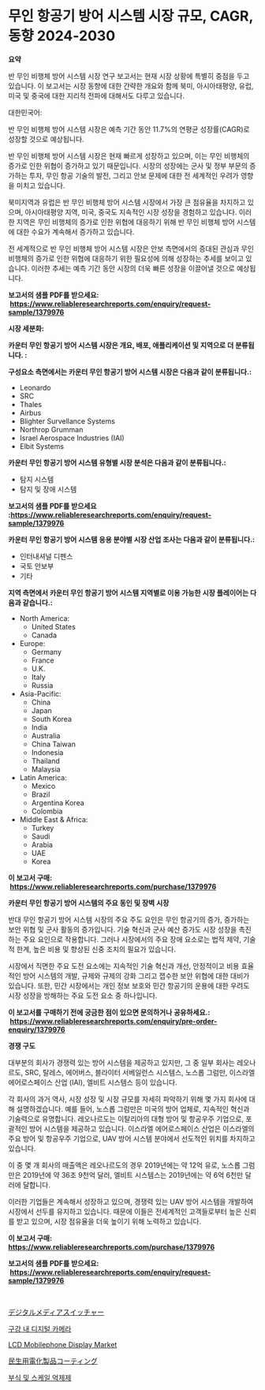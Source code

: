 <p><h1>무인 항공기 방어 시스템 시장 규모, CAGR, 동향 2024-2030</h1></p><p><strong>요약</strong></p>
<p><p>반 무인 비행체 방어 시스템 시장 연구 보고서는 현재 시장 상황에 특별히 중점을 두고 있습니다. 이 보고서는 시장 동향에 대한 간략한 개요와 함께 북미, 아시아태평양, 유럽, 미국 및 중국에 대한 지리적 전파에 대해서도 다루고 있습니다.</p><p>대한민국어:</p><p>반 무인 비행체 방어 시스템 시장은 예측 기간 동안 11.7%의 연평균 성장률(CAGR)로 성장할 것으로 예상됩니다.</p><p>반 무인 비행체 방어 시스템 시장은 현재 빠르게 성장하고 있으며, 이는 무인 비행체의 증가로 인한 위협이 증가하고 있기 때문입니다. 시장의 성장에는 군사 및 정부 부문의 증가하는 투자, 무인 항공 기술의 발전, 그리고 안보 문제에 대한 전 세계적인 우려가 영향을 미치고 있습니다.</p><p>북미지역과 유럽은 반 무인 비행체 방어 시스템 시장에서 가장 큰 점유율을 차지하고 있으며, 아시아태평양 지역, 미국, 중국도 지속적인 시장 성장을 경험하고 있습니다. 이러한 지역은 무인 비행체의 증가로 인한 위협에 대응하기 위해 반 무인 비행체 방어 시스템에 대한 수요가 계속해서 증가하고 있습니다.</p><p>전 세계적으로 반 무인 비행체 방어 시스템 시장은 안보 측면에서의 증대된 관심과 무인 비행체의 증가로 인한 위협에 대응하기 위한 필요성에 의해 성장하는 추세를 보이고 있습니다. 이러한 추세는 예측 기간 동안 시장의 더욱 빠른 성장을 이끌어낼 것으로 예상됩니다.</p></p>
<p><strong>보고서의 샘플 PDF를 받으세요: &nbsp;<a href="https://www.reliableresearchreports.com/enquiry/request-sample/1379976">https://www.reliableresearchreports.com/enquiry/request-sample/1379976</a></strong></p>
<p><strong>시장 세분화:</strong></p>
<p><strong> 카운터 무인 항공기 방어 시스템 시장은 개요, 배포, 애플리케이션 및 지역으로 더 분류됩니다. :</strong></p>
<p><strong>구성요소 측면에서는 카운터 무인 항공기 방어 시스템 시장은 다음과 같이 분류됩니다.:</strong></p>
<p><ul><li>Leonardo</li><li>SRC</li><li>Thales</li><li>Airbus</li><li>Blighter Survellance Systems</li><li>Northrop Grumman</li><li>Israel Aerospace Industries (IAI)</li><li>Elbit Systems</li></ul></p>
<p><strong> 카운터 무인 항공기 방어 시스템 유형별 시장 분석은 다음과 같이 분류됩니다.:</strong></p>
<p><ul><li>탐지 시스템</li><li>탐지 및 장애 시스템</li></ul></p>
<p><strong>보고서의 샘플 PDF를 받으세요 :<a href="https://www.reliableresearchreports.com/enquiry/request-sample/1379976">https://www.reliableresearchreports.com/enquiry/request-sample/1379976</a></strong></p>
<p><strong> 카운터 무인 항공기 방어 시스템 응용 분야별 시장 산업 조사는 다음과 같이 분류됩니다.:</strong></p>
<p><ul><li>인터내셔널 디펜스</li><li>국토 안보부</li><li>기타</li></ul></p>
<p><strong>지역 측면에서 카운터 무인 항공기 방어 시스템 지역별로 이용 가능한 시장 플레이어는 다음과 같습니다.:</strong></p>
<p><ul>
    <li>
        North America:
        <ul>
            <li>United States</li>
            <li>Canada</li>
        </ul>
    </li>
    <li>
        Europe:
        <ul>
            <li>Germany</li>
            <li>France</li>
            <li>U.K.</li>
            <li>Italy</li>
            <li>Russia</li>
        </ul>
    </li>
    <li>
        Asia-Pacific:
        <ul>
            <li>China</li>
            <li>Japan</li>
            <li>South Korea</li>
            <li>India</li>
            <li>Australia</li>
            <li>China Taiwan</li>
            <li>Indonesia</li>
            <li>Thailand</li>
            <li>Malaysia</li>
        </ul>
    </li>
    <li>
        Latin America:
        <ul>
            <li>Mexico</li>
            <li>Brazil</li>
            <li>Argentina Korea</li>
            <li>Colombia</li>
        </ul>
    </li>
    <li>
        Middle East & Africa:
        <ul>
            <li>Turkey</li>
            <li>Saudi</li>
            <li>Arabia</li>
            <li>UAE</li>
            <li>Korea</li>
        </ul>
    </li>
    </ul></p>
<p><strong>이 보고서 구매: &nbsp;<a href="https://www.reliableresearchreports.com/purchase/1379976">https://www.reliableresearchreports.com/purchase/1379976</a></strong></p>
<p><strong>카운터 무인 항공기 방어 시스템의 주요 동인 및 장벽 시장</strong></p>
<p><p>반대 무인 항공기 방어 시스템 시장의 주요 주도 요인은 무인 항공기의 증가, 증가하는 보안 위협 및 군사 활동의 증가입니다. 기술 혁신과 군사 예산 증가도 시장 성장을 촉진하는 주요 요인으로 작용합니다. 그러나 시장에서의 주요 장애 요소로는 법적 제약, 기술적 한계, 높은 비용 및 향상된 신중 조치의 필요가 있습니다.</p><p>시장에서 직면한 주요 도전 요소에는 지속적인 기술 혁신과 개선, 안정적이고 비용 효율적인 방어 시스템의 개발, 규제와 규제의 강화 그리고 잽수한 보안 위협에 대한 대비가 있습니다. 또한, 민간 시장에서는 개인 정보 보호와 민간 항공기의 운용에 대한 우려도 시장 성장을 방해하는 주요 도전 요소 중 하나입니다.</p></p>
<p><strong>이 보고서를 구매하기 전에 궁금한 점이 있으면 문의하거나 공유하세요.: &nbsp;<a href="https://www.reliableresearchreports.com/enquiry/pre-order-enquiry/1379976">https://www.reliableresearchreports.com/enquiry/pre-order-enquiry/1379976</a></strong></p>
<p><strong>경쟁 구도</strong></p>
<p><p>대부분의 회사가 경쟁력 있는 방어 시스템을 제공하고 있지만, 그 중 일부 회사는 레오나르도, SRC, 탈레스, 에어버스, 블라이터 서베일런스 시스템스, 노스롭 그럼만, 이스라엘 에어로스페이스 산업 (IAI), 엘비트 시스템스 등이 있습니다.</p><p>각 회사의 과거 역사, 시장 성장 및 시장 규모를 자세히 파악하기 위해 몇 가지 회사에 대해 설명하겠습니다. 예를 들어, 노스롭 그럼만은 미국의 방어 업체로, 지속적인 혁신과 기술력으로 유명합니다. 레오나르도는 이탈리아의 대형 방어 및 항공우주 기업으로, 포괄적인 방어 시스템을 제공하고 있습니다. 이스라엘 에어로스페이스 산업은 이스라엘의 주요 방어 및 항공우주 기업으로, UAV 방어 시스템 분야에서 선도적인 위치를 차지하고 있습니다.</p><p>이 중 몇 개 회사의 매출액은 레오나르도의 경우 2019년에는 약 12억 유로, 노스롭 그럼만은 2019년에 약 36조 9천억 달러, 엘비트 시스템스는 2019년에는 약 6억 6천만 달러에 달합니다.</p><p>이러한 기업들은 계속해서 성장하고 있으며, 경쟁력 있는 UAV 방어 시스템을 개발하여 시장에서 선두를 유지하고 있습니다. 때문에 이들은 전세계적인 고객들로부터 높은 신뢰를 받고 있으며, 시장 점유율을 더욱 높이기 위해 노력하고 있습니다.</p></p>
<p><strong>이 보고서 구매: &nbsp; <a href="https://www.reliableresearchreports.com/purchase/1379976">https://www.reliableresearchreports.com/purchase/1379976</a></strong></p>
<p><strong>보고서의 샘플 PDF를 받으세요: &nbsp;<a href="https://www.reliableresearchreports.com/enquiry/request-sample/1379976">https://www.reliableresearchreports.com/enquiry/request-sample/1379976</a></strong><strong></strong></p>
<p>&nbsp;</p>
<p><p><a href="https://medium.com/@kamdeall7845/%E3%83%87%E3%82%B8%E3%82%BF%E3%83%AB%E3%83%A1%E3%83%87%E3%82%A3%E3%82%A2%E3%82%B9%E3%82%A4%E3%83%83%E3%83%81%E3%83%A3%E3%83%BC%E5%B8%82%E5%A0%B4%E3%81%AE%E5%88%86%E6%9E%90-%E3%82%B0%E3%83%AD%E3%83%BC%E3%83%90%E3%83%AB%E7%94%A3%E6%A5%AD%E3%81%AE%E5%B1%95%E6%9C%9B%E3%81%A8%E4%BA%88%E6%B8%AC-2024%E5%B9%B4%E3%81%8B%E3%82%892031%E5%B9%B4-a2f65276fdac">デジタルメディアスイッチャー</a></p><p><a href="https://medium.com/@danykakilback/%EB%82%B4%EB%B6%80-%EA%B5%AC%EA%B0%95%EC%9A%A9-%EB%94%94%EC%A7%80%ED%84%B8-%EC%B9%B4%EB%A9%94%EB%9D%BC-%EC%8B%9C%EC%9E%A5-%EC%A0%90%EC%9C%A0%EC%9C%A8-%EB%B3%80%ED%99%94-%EB%B0%8F-%EC%8B%9C%EC%9E%A5-%EC%84%B1%EC%9E%A5-%ED%8A%B8%EB%A0%8C%EB%93%9C-2024-2031-6e6f35376500">구강 내 디지털 카메라</a></p><p><a href="https://view.publitas.com/reportprime-1/lcd-mobilephone-display-market-with-the-goal-of-estimating-the-market-size-and-future-growth-potential-of-various-market-segments-based-on-component-applications-end-user-and-region/">LCD Mobilephone Display Market</a></p><p><a href="https://github.com/ihabdkwlxs948/Market-Research-Report-List-1/blob/main/8776917271.md">民生用電化製品コーティング</a></p><p><a href="https://github.com/hxzi07639916/Market-Research-Report-List-1/blob/main/2532256194683.md">부식 및 스케일 억제제</a></p></p>